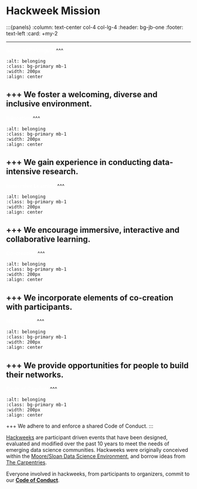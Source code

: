 # Hackweek Mission

:::{panels}
:column: text-center col-4 col-lg-4
:header: bg-jb-one
:footer: text-left
:card: +my-2

---
**<span style='color:white'>Sense of Belonging</span>**
^^^
```{image} img/belonging.png
:alt: belonging
:class: bg-primary mb-1
:width: 200px
:align: center
```
+++
We foster a welcoming, diverse and inclusive environment.
---

**<span style='color:white'>Education</span>**
^^^
```{image} img/education.png
:alt: belonging
:class: bg-primary mb-1
:width: 200px
:align: center
```
+++
We gain experience in conducting data-intensive research.
---

**<span style='color:white'>Immersive Learning</span>**
^^^
```{image} img/interactivity.png
:alt: belonging
:class: bg-primary mb-1
:width: 200px
:align: center
```
+++
We encourage immersive, interactive and collaborative learning.
---

**<span style='color:white'>Co-creation</span>**
^^^
```{image} img/co-creation.png
:alt: belonging
:class: bg-primary mb-1
:width: 200px
:align: center
```
+++
We incorporate elements of co-creation with participants.
---


**<span style='color:white'>Networking</span>**
^^^
```{image} img/networking.png
:alt: belonging
:class: bg-primary mb-1
:width: 200px
:align: center
```
+++
We provide opportunities for people to build their networks.
---

**<span style='color:white'>Code of Conduct</span>**
^^^
```{image} img/CoC.png
:alt: belonging
:class: bg-primary mb-1
:width: 200px
:align: center
```
+++
We adhere to and enforce a shared Code of Conduct.
:::


[Hackweeks](https://www.pnas.org/content/115/36/8872.short) are participant driven events that have been designed, evaluated and modified over the past 10 years to meet the needs of emerging data science communities. Hackweeks were originally conceived within the [Moore/Sloan Data Science Environment](http://msdse.org/), and borrow ideas from [The Carpentries](https://carpentries.org/). 

Everyone involved in hackweeks, from participants to organizers, commit to our **[Code of Conduct](CoC)**.
